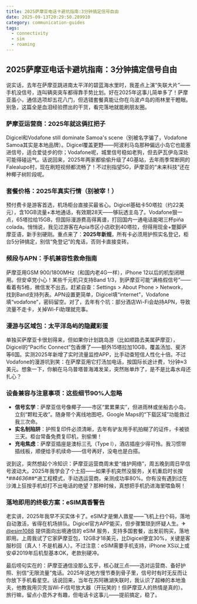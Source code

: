 ```yaml
---
title: 2025萨摩亚电话卡避坑指南:3分钟搞定信号自由
date: 2025-09-13T20:29:50.289910
category: communication-guides
tags:
  - connectivity
  - sim
  - roaming
---
```


## 2025萨摩亚电话卡避坑指南：3分钟搞定信号自由

说实话，去年在萨摩亚跳进南太平洋的碧蓝海水里时，我差点上演“失联大片”——手机没信号，连叫辆突突车都得靠手势比划。好在2025年这事儿简单多了！萨摩亚虽小，通信选项却五花八门，但选错套餐真能让你在乌波卢岛的雨林里干瞪眼。别急，这篇全是血泪经验攒出的干货，看完落地就能刷朋友圈。

### 萨摩亚运营商：2025年就这俩扛把子
Digicel和Vodafone still dominate Samoa's scene（别被名字骗了，Vodafone Samoa其实是本地品牌）。Digicel覆盖更野——阿波利马岛那种偏远小岛它也能塞进信号，适合爱徒步的你；Vodafone呢，城里信号稳如老狗，但去萨瓦伊岛深处可能得碰运气。话说回来，2025年两家都偷偷升级了4G基站，去年雨季常断网的Falealupo村，现在刷短视频都流畅了！不过别指望5G，萨摩亚的“未来科技”还在种椰子树阶段呢。

### 套餐价格：2025年真实行情（别被宰！）
预付费卡是游客首选，机场柜台直接买最省心。Digicel基础卡50塔拉（约22美元），含10GB流量+本地通话，有效期28天——够玩透主岛了。Vodafone狠一点，65塔拉给15GB，但国际漫游费高得离谱，打回国内一通电话能喝三杯piña colada。悄悄说，我见过游客在Apia市区小店砍到40塔拉，但得用现金+蹩脚萨摩亚语，新手别硬刚。重点来了：**2025年新规**，所有卡必须用护照实名登记，柜台5分钟搞定，别信“免登记”的鬼话，否则卡直接变砖。

### 频段与APN：手机兼容性救命指南
萨摩亚用GSM 900/1800MHz（和国内老4G一样），iPhone 12以后的机型闭眼用。但安卓党小心！某些千元机只支持Band 1/3，到萨摩亚可能“满格假信号”——看着有5格，微信发不出去。赶紧自查：Settings > About Phone > Network，找到Band支持列表。APN设置更简单，Digicel填“internet”，Vodafone填“vodafone”，密码留空。对了，去年有个坑：部分酒店Wi-Fi会劫持APN，导致流量不走卡，关掉Wi-Fi助理就完事。

### 漫游与区域包：太平洋岛屿的隐藏彩蛋
单独买萨摩亚卡很划得来，但如果你计划跳岛游（比如顺路去美属萨摩亚），Digicel的“Pacific Connect”包香爆了——额外15塔拉加10GB，覆盖汤加、斐济等6国。实测2025年新增了实时流量监控APP，比手动查短信人性化十倍。不过Vodafone的漫游坑到笑：在萨摩亚用它打汤加电话，按国际长途计费，1分钟≈3美元。想象一下，你躺在马乌普塔普海滩发呆，突然账单炸了，是不是比毒水母还扎心？

### 设备兼容与注意事项：这些细节90%人忽略
- **信号玄学**：萨摩亚信号像椰子——市区“累累果实”，但进雨林或坐船去小岛，立刻“颗粒无收”。随身带个离线地图吧，Google Maps的“下载区域”功能救过我三次命。  
- **实名制陷阱**：护照复印件必须清晰，去年有驴友用手机拍糊了的证件，卡被锁三天。柜台常备免费复印机，别偷懒！  
- **充电焦虑**：萨摩亚插座是澳标三孔（Type I），酒店插座少得可怜。我习惯带插线板，顺便给手机续命——信号再好，没电也是白搭。  

说到这，突然想起个冷知识：萨摩亚运营商周末爱“维护网络”，周五晚到周日早信号波动大。2025年我学会了个土招——如果手机突然没服务，关机重启时长按*#*#4636#*#*进工程模式，手动选运营商，亲测成功率80%。你有没有遇到过在沙滩上狂按手机却打不出电话的绝望？那种时候，真想把手机扔进海里喂鱼啊！

### 落地即用的终极方案：eSIM真香警告
老实讲，2025年我早不买实体卡了。eSIM才是懒人救星——飞机上扫个码，落地自动激活，省得在机场排队。Digicel官方APP能买，但步骤繁琐到怀疑人生。✈ [@esim1088](https://t.me/s/esim1088) 提供面向出境通信的 eSIM 服务，支持多国套餐，出发前购买，落地即用。上周我试了它家萨摩亚包，12GB才18美元，比Digicel便宜30%，关键是客服秒回（真人！不是机器人）。不过注意：eSIM需要手机支持，iPhone XS以上或安卓2019年后机型基本OK，老款别硬冲。

最后唠句实在的：萨摩亚通信没那么玄乎，核心就三点——选对运营商、备好护照、别信“无限流量”鬼话。2025年这地方慢节奏到骨子里，信号时有时无反而让你放下手机看星空。话说回来，当年在苏阿礁湖失联时，我认识了超棒的本地渔夫，他教我用贝壳当Wi-Fi信号放大器（开玩笑的！但萨摩亚人的热情是真的）。旅行嘛，留点小意外才有趣，但电话卡这事儿——提前搞定，稳了。